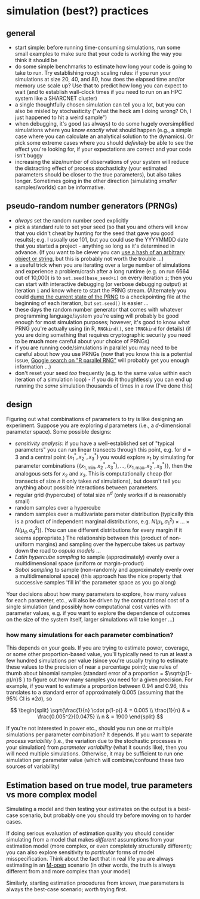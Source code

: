 # simulation (best?) practices

## general

- start simple: before running time-consuming simulations, run some small examples to make sure that your code is working the way you think it should be
- do some simple benchmarks to estimate how long your code is going to take to run. Try establishing rough scaling rules: if you run your simulations at size 20, 40, and 80, how does the elapsed time and/or memory use scale up? Use that to predict how long you can expect to wait (and to establish wall-clock times if you need to run on an HPC system like a SHARCNET cluster)
- a single thoughtfully chosen simulation can tell you a lot, but you can also be misled by stochasticity ("what the heck am I doing wrong? Oh, I just happened to hit a weird sample")
- when debugging, it's good (as always) to do some hugely oversimplified simulations where you know *exactly* what should happen (e.g., a simple case where you can calculate an analytical solution to the dynamics). Or pick some extreme cases where you should *definitely* be able to see the effect you're looking for, if your expectations are correct and your code isn't buggy
- increasing the size/number of observations of your system will reduce the distracting effect of process stochasticity (your estimated parameters should be closer to the true parameters), but also takes longer. Sometimes going in the other direction (simulating *smaller* samples/worlds) can be informative.

## pseudo-random number generators (PRNGs)

- *always* set the random number seed explicitly
- pick a standard rule to set your seed (so that you and others will know that you didn't cheat by hunting for the seed that gave you good results); e.g. I usually use 101, but you could use the YYYYMMDD date that you started a project - anything so long as it's determined in advance. (If you want to be clever you can [use a hash of an arbitrary object or string](https://stackoverflow.com/questions/52334409/set-rs-random-seed-with-a-hash), but this is probably not worth the trouble ...)
- a useful trick when you are iterating over a large number of simulations and experience a problem/crash after a long runtime (e.g. on run 6664 out of 10,000) is to  `set.seed(base_seed+i)` on every iteration `i`; then you can start with interactive debugging (or verbose debugging output) at iteration `i` and know where to start the PRNG stream. (Alternately you could [dump the current state of the PRNG](http://www.cookbook-r.com/Numbers/Saving_the_state_of_the_random_number_generator/) to a checkpointing file at the beginning of each iteration, but `set.seed()` is easier ...
- these days the random number generator that comes with whatever programming language/system you're using will probably be good enough for most simulation purposes; however, it's good to know what PRNG you're actually using (in R, `RNGkind()`, see `?RNGkind` for details) (if you are doing something that requires cryptographic security you need to be **much** more careful about your choice of PRNGs)
- if you are running code/simulations in parallel you may need to be careful about how you use PRNGs  (now that you know this is a potential issue, [Google search on "R parallel RNG"](https://www.google.com/search?channel=fs&q=R+parallel+RNG) will probably get you enough information ...)
- don't reset your seed *too* frequently  (e.g. to the same value within each iteration of a simulation loop) - if you do it thoughtlessly you can end up running the *same* simulation thousands of times in a row (I've done this)

## design

Figuring out what combinations of parameters to try is like designing an experiment. Suppose you are exploring $d$ parameters (i.e., a $d$-dimensional parameter space). Some possible designs:

- *sensitivity analysis*: if you have a well-established set of "typical parameters" you can run linear transects through this point, e.g. for $d=3$ and a central point $\{x_1^*, x_2^*, x_3^*\}$ you would explore $x_1$ by simulating for parameter combinations $\{\{x_{1,\text{min}},x_2^*, x_3^*\}, \ldots, \{x_{1,\text{max}},x_2^*, x_3^*\}\}$, then the analogous sets for $x_2$ and $x_3$. This is computationally cheap (for transects of size $n$ it only takes $nd$ simulations), but doesn't tell you anything about possible interactions between parameters.
- regular grid (hypercube) of total size $n^d$ (only works if $d$ is reasonably small)
- random samples over a hypercube
- random samples over a multivariate parameter distribution (typically this is a product of independent marginal distributions, e.g. $N(\mu_1, \sigma^2_1) \times \ldots \times N(\mu_d, \sigma^2_d)$). (You can use different distributions for every margin if it seems appropriate.) The relationship between this (product of non-uniform margins) and sampling over the hypercube takes us partway down the road to *copula models* ...
- *Latin hypercube sampling* to sample (approximately) evenly over a multidimensional space (uniform or margin-product)
- *Sobol sampling* to sample (non-randomly and approximately evenly over a multidimensional space) (this approach has the nice property that successive samples 'fill in' the parameter space as you go along)


Your decisions about how many parameters to explore, how many values for each parameter, etc., will also be driven by the computational cost of a single simulation (and possibly how computational cost varies with parameter values, e.g. if you want to explore the dependence of outcomes on the size of the system itself, larger simulations will take longer ...)

### how many simulations for each parameter combination?

This depends on your goals. If you are trying to estimate power, coverage, or some other proportion-based value, you'll typically need to run at least a few hundred simulations per value (since you're usually trying to estimate these values to the precision of near a percentage point); use rules of thumb about binomial samples (standard error of a proportion = $\sqrt{p(1-p)/n}$ ) to figure out how many samples you need for a given precision. For example, if you want to estimate a proportion between 0.94 and 0.96, this translates to a standard error of approximately 0.005 (assuming that the 95% CI is $\pm 2 \sigma$), so

$$
\begin{split}
\sqrt{\frac{1}{n} \cdot p(1-p)} & = 0.005 \\
\frac{1}{n} & = \frac{0.005^2}{0.0475} \\
n & = 1900
\end{split}
$$


If you're not interested in power etc., should you run one or multiple simulations per parameter combination? It depends.  If  you want to separate *process variability* (i.e., the variation due to the stochastic processes in your simulation) from *parameter variability* (what it sounds like), then you will need multiple simulations. Otherwise, it may be sufficient to run one simulation per parameter value (which will combine/confound these two sources of variability)

## Estimation based on true model, true parameters vs more complex model

Simulating a model and then testing your estimates on the output is a best-case scenario, but probably one you should try before moving on to harder cases.

If doing serious evaluation of estimation quality you should consider simulating from a model that makes *different* assumptions from your estimation model (more complex, or even completely structurally different); you can also explore sensitivity to *particular* forms of model misspecification. Think about the fact that in real life you are always estimating in an [M-open](https://danmackinlay.name/notebook/m_open.html) scenario (in other words, the truth is always different from and more complex than your model)

Similarly, starting estimation procedures from *known, true* parameters is always the best-case scenario; worth trying first.